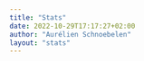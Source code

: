 ```yaml
---
title: "Stats"
date: 2022-10-29T17:17:27+02:00
author: "Aurélien Schnoebelen"
layout: "stats"
---
```


